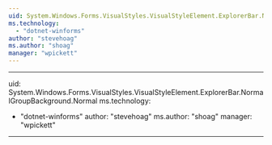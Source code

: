 ```yaml
---
uid: System.Windows.Forms.VisualStyles.VisualStyleElement.ExplorerBar.NormalGroupBackground
ms.technology: 
  - "dotnet-winforms"
author: "stevehoag"
ms.author: "shoag"
manager: "wpickett"
---
```


---
uid: System.Windows.Forms.VisualStyles.VisualStyleElement.ExplorerBar.NormalGroupBackground.Normal
ms.technology: 
  - "dotnet-winforms"
author: "stevehoag"
ms.author: "shoag"
manager: "wpickett"
---
